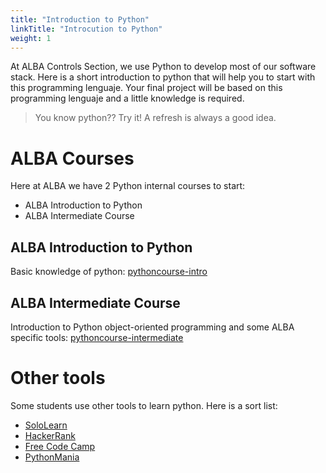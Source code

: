 ```yaml
---
title: "Introduction to Python"
linkTitle: "Introcution to Python"
weight: 1
---
```

At ALBA Controls Section, we use Python to develop most of our software stack.
Here is a short introduction to python that will help you to start with this
programming lenguaje. Your final project will be based on this programming
lenguaje and a little knowledge is required.


> You know python?? Try it! A refresh is always a good idea.


# ALBA Courses
Here at ALBA we have 2 Python internal courses to start:
* ALBA Introduction to Python
* ALBA Intermediate Course

## ALBA Introduction to Python
Basic knowledge of python: [pythoncourse-intro](https://gitlab.com/alba-synchrotron/controls-section/pythoncourse-intro)

## ALBA Intermediate Course
Introduction to Python object-oriented programming and some ALBA specific tools:
[pythoncourse-intermediate](https://gitlab.com/alba-synchrotron/controls-section/pythoncourse-intermediate)

# Other tools
Some students use other tools to learn python. Here is a sort list:
* [SoloLearn](https://www.sololearn.com/learning/1073)
* [HackerRank](https://www.hackerrank.com/)
* [Free Code Camp](https://www.freecodecamp.org/espanol/news/python-if-name-main/)
* [PythonMania](https://www.pythonmania.net/es/2017/03/05/guion-bajo-en-python/)


